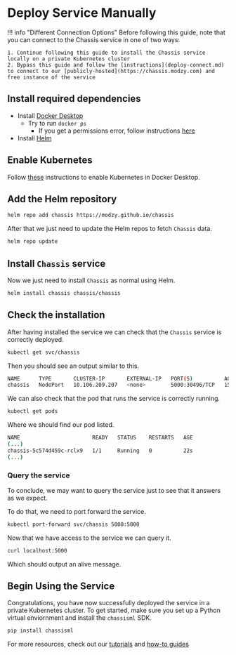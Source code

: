 # Deploy Service Manually

<!-- TODO: add link to google colab notebook -->

!!! info "Different Connection Options"
    Before following this guide, note that you can connect to the Chassis service in one of two ways:
    
    1. Continue following this guide to install the Chassis service locally on a private Kubernetes cluster
    2. Bypass this guide and follow the [instructions](deploy-connect.md) to connect to our [publicly-hosted](https://chassis.modzy.com) and free instance of the service 

## Install required dependencies

* Install [Docker Desktop](https://docs.docker.com/get-docker/)
    * Try to run `docker ps`
        * If you get a permissions error, follow instructions [here](https://docs.docker.com/engine/install/linux-postinstall/)
* Install [Helm](https://helm.sh/docs/intro/install/)

## Enable Kubernetes

Follow [these](https://docs.docker.com/desktop/kubernetes/) instructions to enable Kubernetes in Docker Desktop.

## Add the Helm repository

```bash
helm repo add chassis https://modzy.github.io/chassis
```

After that we just need to update the Helm repos to fetch `Chassis` data.

```bash
helm repo update
```

## Install `Chassis` service

Now we just need to install `Chassis` as normal using Helm.

```bash
helm install chassis chassis/chassis
```

## Check the installation

After having installed the service we can check that the `Chassis` service is correctly deployed.

```bash
kubectl get svc/chassis
```

Then you should see an output similar to this.

```bash
NAME      TYPE       CLUSTER-IP       EXTERNAL-IP   PORT(S)          AGE
chassis   NodePort   10.106.209.207   <none>        5000:30496/TCP   15s
```

We can also check that the pod that runs the service is correctly running.

```bash
kubectl get pods
```

Where we should find our pod listed.

```bash
NAME                       READY   STATUS    RESTARTS   AGE
(...)
chassis-5c574d459c-rclx9   1/1     Running   0          22s
(...)
```

### Query the service

To conclude, we may want to query the service just to see that it answers as we expect.

To do that, we need to port forward the service.

```bash
kubectl port-forward svc/chassis 5000:5000
```

Now that we have access to the service we can query it.

```bash
curl localhost:5000
```

Which should output an alive message.

## Begin Using the Service

Congratulations, you have now successfully deployed the service in a private Kubernetes cluster. To get started, make sure you set up a Python virtual enviornment and install the `chassisml` SDK.

```bash
pip install chassisml
```

For more resources, check out our [tutorials](../tutorials/ds-connect.md) and [how-to guides](../how-to-guides/frameworks.md)
